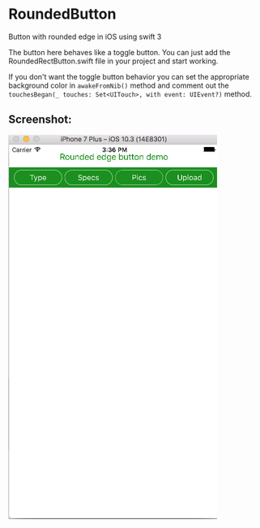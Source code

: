 # RoundedButton
Button with rounded edge in iOS using swift 3

The button here behaves like a toggle button. You can just add the RoundedRectButton.swift file in your project and start working.

If you don't want the toggle button behavior you can set the appropriate background color in `awakeFromNib()` method and comment out the `touchesBegan(_ touches: Set<UITouch>, with event: UIEvent?)` method. 

## Screenshot:
![alt text](https://github.com/nikeshkrjha/RoundedButton/blob/master/Screen%20Shot%202017-10-11%20at%203.36.25%20PM.png)
